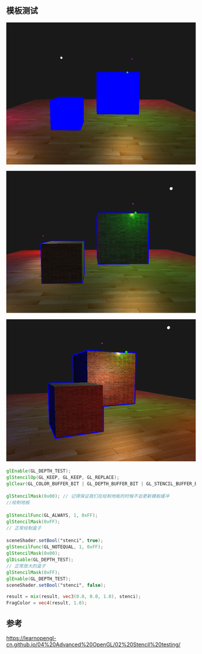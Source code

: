 ## 模板测试

![image-20211112173210247](images/image-20211112173210247.png)

![image-20211112173240131](images/image-20211112173240131.png)

![image-20211112173300699](images/image-20211112173300699.png)



```glsl
glEnable(GL_DEPTH_TEST);
glStencilOp(GL_KEEP, GL_KEEP, GL_REPLACE);  
glClear(GL_COLOR_BUFFER_BIT | GL_DEPTH_BUFFER_BIT | GL_STENCIL_BUFFER_BIT); 

glStencilMask(0x00); // 记得保证我们在绘制地板的时候不会更新模板缓冲
//绘制地板

glStencilFunc(GL_ALWAYS, 1, 0xFF); 
glStencilMask(0xFF); 
// 正常绘制盒子

sceneShader.setBool("stenci", true);
glStencilFunc(GL_NOTEQUAL, 1, 0xFF);
glStencilMask(0x00); 
glDisable(GL_DEPTH_TEST);
// 正常放大的盒子
glStencilMask(0xFF);
glEnable(GL_DEPTH_TEST);  
sceneShader.setBool("stenci", false);
```

```glsl
result = mix(result, vec3(0.0, 0.0, 1.0), stenci);
FragColor = vec4(result, 1.0);
```

## 参考

https://learnopengl-cn.github.io/04%20Advanced%20OpenGL/02%20Stencil%20testing/
